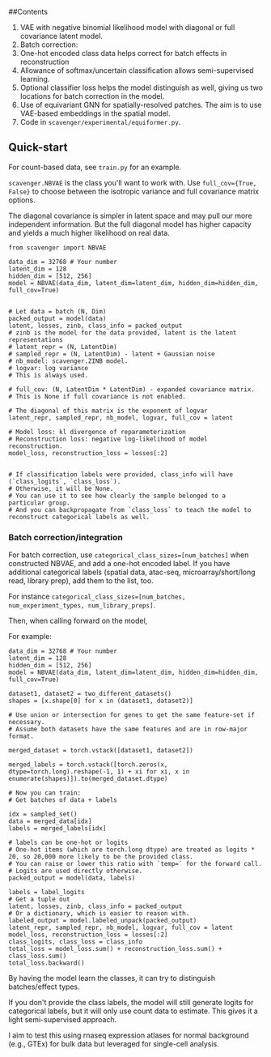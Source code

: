 

##Contents

1. VAE with negative binomial likelihood model with diagonal or full covariance latent model.
2. Batch correction:
  1. One-hot encoded class data helps correct for batch effects in reconstruction
  2. Allowance of softmax/uncertain classification allows semi-supervised learning.
  3. Optional classifier loss helps the model distinguish as well, giving us two locations for batch correction in the model.
3. Use of equivariant GNN for spatially-resolved patches. The aim is to use VAE-based embeddings in the spatial model.
  1. Code in `scavenger/experimental/equiformer.py`.


## Quick-start

For count-based data, see `train.py` for an example. 

`scavenger.NBVAE` is the class you'll want to work with. Use `full_cov={True, False}` to choose between the isotropic variance and full covariance matrix options.

The diagonal covariance is simpler in latent space and may pull our more independent information. But the full diagonal model has higher capacity and yields a much higher likelihood on real data.

```
from scavenger import NBVAE

data_dim = 32768 # Your number
latent_dim = 128
hidden_dim = [512, 256]
model = NBVAE(data_dim, latent_dim=latent_dim, hidden_dim=hidden_dim, full_cov=True)


# Let data = batch (N, Dim)
packed_output = model(data)
latent, losses, zinb, class_info = packed_output
# zinb is the model for the data provided, latent is the latent representations
# latent_repr = (N, LatentDim)
# sampled_repr = (N, LatentDim) - latent + Gaussian noise
# nb_model: scavenger.ZINB model.
# logvar: log variance
# This is always used.

# full_cov: (N, LatentDim * LatentDim) - expanded covariance matrix.
# This is None if full covariance is not enabled.

# The diagonal of this matrix is the exponent of logvar
latent_repr, sampled_repr, nb_model, logvar, full_cov = latent

# Model loss: kl divergence of reparameterization
# Reconstruction loss: negative log-likelihood of model reconstruction.
model_loss, reconstruction_loss = losses[:2]


# If classification labels were provided, class_info will have (`class_logits`, `class_loss`).
# Otherwise, it will be None.
# You can use it to see how clearly the sample belonged to a particular group.
# And you can backpropagate from `class_loss` to teach the model to reconstruct categorical labels as well.

```


### Batch correction/integration
For batch correction, use `categorical_class_sizes=[num_batches]` when constructed NBVAE, and add a one-hot encoded label.
If you have additional categorical labels (spatial data, atac-seq, microarray/short/long read, library prep), add them to the list, too.

For instance `categorical_class_sizes=[num_batches, num_experiment_types, num_library_preps]`.

Then, when calling forward on the model,

For example:

```python3
data_dim = 32768 # Your number
latent_dim = 128
hidden_dim = [512, 256]
model = NBVAE(data_dim, latent_dim=latent_dim, hidden_dim=hidden_dim, full_cov=True)

dataset1, dataset2 = two_different_datasets()
shapes = [x.shape[0] for x in (dataset1, dataset2)]

# Use union or intersection for genes to get the same feature-set if necessary.
# Assume both datasets have the same features and are in row-major format.

merged_dataset = torch.vstack([dataset1, dataset2])

merged_labels = torch.vstack([torch.zeros(x, dtype=torch.long).reshape(-1, 1) + xi for xi, x in enumerate(shapes)]).to(merged_dataset.dtype)

# Now you can train:
# Get batches of data + labels

idx = sampled_set()
data = merged_data[idx]
labels = merged_labels[idx]

# labels can be one-hot or logits
# One-hot items (which are torch.long dtype) are treated as logits * 20, so 20,000 more likely to be the provided class.
# You can raise or lower this ratio with `temp=` for the forward call.
# Logits are used directly otherwise.
packed_output = model(data, labels)

labels = label_logits
# Get a tuple out
latent, losses, zinb, class_info = packed_output
# Or a dictionary, which is easier to reason with.
labeled_output = model.labeled_unpack(packed_output)
latent_repr, sampled_repr, nb_model, logvar, full_cov = latent
model_loss, reconstruction_loss = losses[:2]
class_logits, class_loss = class_info
total_loss = model_loss.sum() + reconstruction_loss.sum() + class_loss.sum()
total_loss.backward()
```

By having the model learn the classes, it can try to distinguish batches/effect types.

If you don't provide the class labels, the model will still generate logits for categorical labels, but it will only use count data to estimate. This gives it a light semi-supervised approach.

I aim to test this using rnaseq expression atlases for normal background (e.g., GTEx) for bulk data but leveraged for single-cell analysis.
